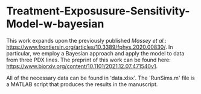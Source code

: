 # Treatment-Exposusure-Sensitivity-Model-w-bayesian
This work expands upon the previously published _Massey et al._: https://www.frontiersin.org/articles/10.3389/fphys.2020.00830/. In particular, we employ a Bayesian approach and apply the model to data from three PDX lines. The preprint of this work can be found here: https://www.biorxiv.org/content/10.1101/2021.12.07.471540v1.

All of the necessary data can be found in 'data.xlsx'.
The 'RunSims.m' file is a MATLAB script that produces the results in the manuscript.
